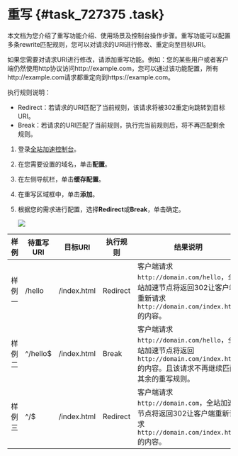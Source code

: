 # 重写 {#task_727375 .task}

本文档为您介绍了重写功能介绍、使用场景及控制台操作步骤。重写功能可以配置多条rewrite匹配规则，您可以对请求的URI进行修改、重定向至目标URI。

如果您需要对请求URI进行修改，请添加重写功能。例如：您的某些用户或者客户端仍然使用http协议访问http://example.com，您可以通过该功能配置，所有http://example.com请求都重定向到https://example.com。

执行规则说明：

-   Redirect：若请求的URI匹配了当前规则，该请求将被302重定向跳转到目标URI。
-   Break：若请求的URI匹配了当前规则，执行完当前规则后，将不再匹配剩余规则。

1.  登录[全站加速控制台](https://dcdn.console.aliyun.com/overview)。
2.  在您需要设置的域名，单击**配置**。
3.  在左侧导航栏，单击**缓存配置**。
4.  在重写区域框中，单击**添加**。
5.  根据您的需求进行配置，选择**Redirect**或**Break**，单击确定。 

    ![](http://static-aliyun-doc.oss-cn-hangzhou.aliyuncs.com/assets/img/583057/156093414149572_zh-CN.png)


|样例|待重写URI|目标URI|执行规则|结果说明|
|--|------|-----|----|----|
|样例一|/hello|/index.html|Redirect|客户端请求`http://domain.com/hello`，全站加速节点将返回302让客户端重新请求`http://domain.com/index.html`的内容。|
|样例二|^/hello$|/index.html|Break|客户端请求`http://domain.com/hello`，全站加速节点将返回`http://domain.com/index.html`的内容。且该请求不再继续匹配其余的重写规则。|
|样例三|^/$|/index.html|Redirect|客户端请求`http://domain.com`，全站加速节点将返回302让客户端重新请求`http://domain.com/index.html`的内容。|

